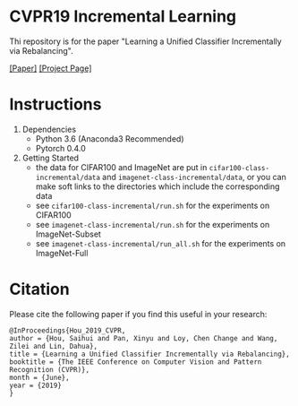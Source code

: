 # CVPR19 Incremental Learning
Thi repository is for the paper "Learning a Unified Classifier Incrementally via Rebalancing".

[[Paper]](http://openaccess.thecvf.com/content_CVPR_2019/html/Hou_Learning_a_Unified_Classifier_Incrementally_via_Rebalancing_CVPR_2019_paper.html) [[Project Page]](https://hshustc.github.io/CVPR19_Incremental_Learning/)

# Instructions
1. Dependencies
	- Python 3.6 (Anaconda3 Recommended)
	- Pytorch 0.4.0
2. Getting Started 
	- the data for CIFAR100 and ImageNet are put in `cifar100-class-incremental/data` and `imagenet-class-incremental/data`, or you can make soft links to the directories which include the corresponding data
	- see `cifar100-class-incremental/run.sh` for the experiments on CIFAR100
	- see `imagenet-class-incremental/run.sh` for the experiments on ImageNet-Subset
	- see `imagenet-class-incremental/run_all.sh` for the experiments on ImageNet-Full

# Citation
Please cite the following paper if you find this useful in your research:
```
@InProceedings{Hou_2019_CVPR,
author = {Hou, Saihui and Pan, Xinyu and Loy, Chen Change and Wang, Zilei and Lin, Dahua},
title = {Learning a Unified Classifier Incrementally via Rebalancing},
booktitle = {The IEEE Conference on Computer Vision and Pattern Recognition (CVPR)},
month = {June},
year = {2019}
}
```
